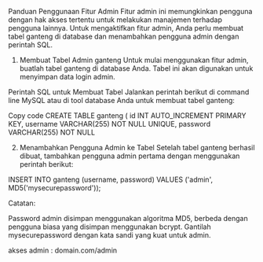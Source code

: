 Panduan Penggunaan Fitur Admin
Fitur admin ini memungkinkan pengguna dengan hak akses tertentu untuk melakukan manajemen terhadap pengguna lainnya. Untuk mengaktifkan fitur admin, Anda perlu membuat tabel ganteng di database dan menambahkan pengguna admin dengan perintah SQL.

1. Membuat Tabel Admin ganteng
Untuk mulai menggunakan fitur admin, buatlah tabel ganteng di database Anda. Tabel ini akan digunakan untuk menyimpan data login admin.

Perintah SQL untuk Membuat Tabel
Jalankan perintah berikut di command line MySQL atau di tool database Anda untuk membuat tabel ganteng:

Copy code
CREATE TABLE ganteng (
    id INT AUTO_INCREMENT PRIMARY KEY,
    username VARCHAR(255) NOT NULL UNIQUE,
    password VARCHAR(255) NOT NULL

2. Menambahkan Pengguna Admin ke Tabel
Setelah tabel ganteng berhasil dibuat, tambahkan pengguna admin pertama dengan menggunakan perintah berikut:


INSERT INTO ganteng (username, password) VALUES ('admin', MD5('mysecurepassword'));

Catatan:

Password admin disimpan menggunakan algoritma MD5, berbeda dengan pengguna biasa yang disimpan menggunakan bcrypt.
Gantilah mysecurepassword dengan kata sandi yang kuat untuk admin.

akses admin : domain.com/admin
